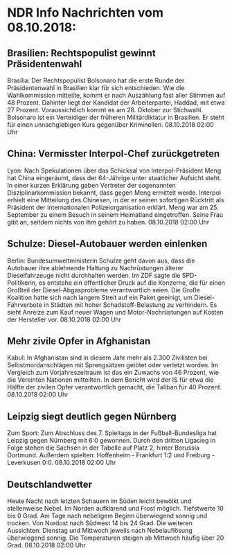 # NDR Info Nachrichten vom 08.10.2018:


## Brasilien: Rechtspopulist gewinnt Präsidentenwahl
Brasília: Der Rechtspopulist Bolsonaro hat die erste Runde der Präsidentenwahl in Brasilien klar für sich entschieden. Wie die Wahlkommission mitteilte, kommt er nach Auszählung fast aller Stimmen auf 48 Prozent. Dahinter liegt der Kandidat der Arbeiterpartei, Haddad, mit etwa 27 Prozent. Voraussichtlich kommt es am 28. Oktober zur Stichwahl. Bolsonaro ist ein Verteidiger der früheren Militärdiktatur in Brasilien. Er steht für einen unnachgiebigen Kurs gegenüber Kriminellen. 08.10.2018 02:00 Uhr 

## China: Vermisster Interpol-Chef zurückgetreten
Lyon: Nach Spekulationen über das Schicksal von Interpol-Präsident Meng hat China eingeräumt, dass der 64-Jährige unter staatlicher Aufsicht steht. In einer kurzen Erklärung gaben Vertreter der sogenannten Disziplinarkommission bekannt, dass gegen Meng ermittelt werde. Interpol erhielt eine Mitteilung des Chinesen, in der er seinen sofortigen Rücktritt als Präsident der internationalen Polizeiorganisation erklärt. Meng war am 25. September zu einem Besuch in seinem Heimatland eingetroffen. Seine Frau gibt an, seitdem nichts von ihm gehört zu haben. 08.10.2018 02:00 Uhr 

## Schulze: Diesel-Autobauer werden einlenken
Berlin: Bundesumweltministerin Schulze geht davon aus, dass die Autobauer ihre ablehnende Haltung zu Nachrüstungen älterer Dieselfahrzeuge nicht durchhalten werden. Im ZDF sagte die SPD-Politikerin, es entstehe ein öffentlicher Druck auf die Konzerne, die für einen Großteil der Diesel-Abgasprobleme verantwortlich seien. Die Große Koalition hatte sich nach langem Streit auf ein Paket geeinigt, um Diesel-Fahrverbote in Städten mit hoher Schadstoff-Belastung zu verhindern. Es sieht Anreize zum Kauf neuer Wagen und Motor-Nachrüstungen auf Kosten der Hersteller vor. 08.10.2018 02:00 Uhr 

## Mehr zivile Opfer in Afghanistan
Kabul: In Afghanistan sind in diesem Jahr mehr als 2.300 Zivilisten bei Selbstmordanschlägen mit Sprengsätzen getötet oder verletzt worden. Im Vergleich zum Vorjahreszeitraum ist das ein Zuwachs von 46 Prozent, wie die Vereinten Nationen mitteilten. In dem Bericht wird der IS für etwa die Hälfte der zivilen Opfer verantwortlich gemacht, die Taliban für 40 Prozent. 08.10.2018 02:00 Uhr 

## Leipzig siegt deutlich gegen Nürnberg
Zum Sport: Zum Abschluss des 7. Spieltags in der Fußball-Bundesliga hat Leipzig gegen Nürnberg mit 6:0 gewonnen. Durch den dritten Ligasieg in Folge stehen die Sachsen in der Tabelle auf Platz 2, hinter Borussia Dortmund. Außerdem spielten:
Hoffenheim - Frankfurt 1:2
und
Freiburg - Leverkusen 0:0. 08.10.2018 02:00 Uhr 

## Deutschlandwetter
Heute Nacht nach letzten Schauern im Süden leicht bewölkt und stellenweise Nebel. Im Norden aufklarend und Frost möglich. Tiefstwerte 10 bis 0 Grad. Am Tage nach nebeligem Beginn überwiegend sonnig und trocken. Von Nordost nach Südwest 14 bis 24 Grad. Die weiteren Aussichten:
Dienstag und Mittwoch jeweils nach Nebelauflösung überwiegend sonnig. Die Temperaturen steigen ab Mittwoch häufig über 20 Grad. 08.10.2018 02:00 Uhr 
